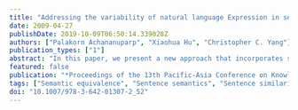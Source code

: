 ```yaml
---
title: "Addressing the variability of natural language Expression in sentence similarity with semantic structure of the sentences"
date: 2009-04-27
publishDate: 2019-10-09T06:50:14.339028Z
authors: ["Palakorn Achananuparp", "Xiaohua Hu", "Christopher C. Yang"]
publication_types: ["1"]
abstract: "In this paper, we present a new approach that incorporates semantic structure of sentences, in a form of verb-argument structure, to measure semantic similarity between sentences. The variability of natural language expression makes it difficult for existing text similarity measures to accurately identify semantically similar sentences since sentences conveying the same fact or concept may be composed lexically and syntactically different. Inversely, sentences which are lexically common may not necessarily convey the same meaning. This poses a significant impact on many text mining applications' performance where sentence-level judgment is involved. The evaluation has shown that, by processing sentence at its semantic level, the performance of similarity measures is significantly improved."
featured: false
publication: "*Proceedings of the 13th Pacific-Asia Conference on Knowledge Discovery and Data Mining - PAKDD '09*"
tags: ["Semantic equivalence", "Sentence semantics", "Sentence similarity", "Structural similarity", "Textual entailment", "Verbargument structure"]
doi: "10.1007/978-3-642-01307-2_52"
---
```


